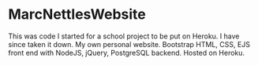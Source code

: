 # MarcNettlesWebsite

This was code I started for a school project to be put on Heroku. I have since taken it down.
My own personal website. Bootstrap HTML, CSS, EJS front end with NodeJS, jQuery, PostgreSQL backend. Hosted on Heroku.
